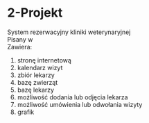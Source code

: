 # 2-Projekt
System rezerwacyjny kliniki weterynaryjnej <br />
Pisany w <br />
Zawiera:
1. stronę internetową
2. kalendarz wizyt
3. zbiór lekarzy
4. bazę zwierząt
5. bazę lekarzy
6. możliwość dodania lub odjęcia lekarza
7. możliwość umówienia lub odwołania wizyty
8. grafik
